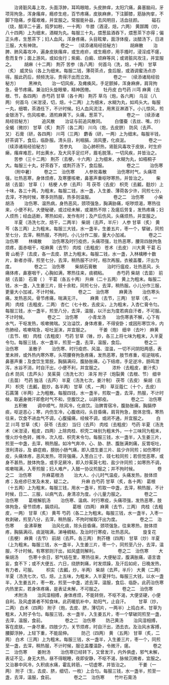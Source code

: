 <!-- { "loadSidebar": true } -->
　　治肾脏风毒上攻，头面浮肿，耳鸣眼暗，头皮肿痒，太阳穴痛，鼻塞脑闷，牙项背拘急，浑身瘙痒，瘾疹生疮，百节疼痛，皮肤麻痹，下注脚膝，筋脉拘挛，不脚下隐痛，步履艰难，并宜服之。常服能补益，去风明目，活血驻颜。
　　磁石（烧，醋淬二十遍，捣罗如粉，一十两） 牛膝（酒浸，焙，六两） 黄踯躅（炒，八十四两）上为细末，酒糊为丸。每服三十丸，煨葱盐酒吞下，煨葱茶下亦得；偏正头疼，生葱茶下；妇人血风，浑身疼痛，头目眩晕，面浮体瘦，淡醋汤下，日进三服，大有神效。
　　
　　卷之一　〔续添诸局经验秘方〕
　　胡麻散
　　治脾、肺风毒攻冲，遍身皮肤瘙痒，或生疮疥，或生瘾疹，用手搔时，浸淫成不瘥，愈而复作；面上游风，或如虫行；紫癜、白癜、顽麻等风；或肾脏风攻注，并宜服之。
　　胡麻（十二两） 荆芥 苦参（各八两） 何首乌（洗，焙，十两） 甘草（炙） 威灵仙（各上为细末。每服二钱，薄荷茶点，食后服，或酒调蜜汤点亦得。服此药后，频频洗浴，贵得汗出而立效。
　　
　　卷之一　〔续添诸局经验秘方〕
　　黑神丸
　　治一切风疾，及瘫痪风，手足颤掉，浑身麻痹，肩背拘急，骨节疼痛。兼治妇头旋眼晕，精神困倦。
　　牡丹皮 白芍药 川芎 麻黄（去根、节，各四两） 赤芍药 甘草（各十两） 荆芥 草乌（炮，各六两） 乌豆（八两） 何首乌（米泔浸，切，焙，十二两）上为细末，水糊为丸，如鸡头大。每服一丸，细嚼，茶酒任下，不计时候。妇人血风流注，用黑豆淋酒下。小儿惊风，煎金银汤下。伤风咳嗽，酒煎麻黄下。头痛，葱茶下。
　　
　　卷之一　〔续添诸局经验秘方〕
　　追风散
　　治证与前追风散同。
　　白僵蚕（去丝、嘴，炒） 全蝎（微炒） 甘草（炙） 荆芥（各二两） 川乌（炮，去皮脐） 防风（去芦、叉） 石膏（研，各四两） 川芎（三两） 麝香（研，一两）上为细末。每服半钱，好茶调下，食后，临卧服。清头目，利咽膈，消风壅，化痰涎。
　　
　　卷之一　〔续添诸局经验秘方〕
　　苦参丸
　　治心肺积热，肾脏风毒攻于皮肤，时生疥癞，瘙痒难忍，时出黄水，及大风手足烂坏，眉毛脱落，一切风疾，并皆治之。
　　苦参（三十二两） 荆芥（去梗，十六两）上为细末，水糊为丸，如梧桐子大。每服三十丸，好茶吞下，或荆芥汤下，食后服。
　　
　　卷之二
　　治伤寒
　　（附中暑）
　　卷之二　治伤寒
　　人参败毒散
　　治伤寒时气，头痛项强，壮热恶寒，身体烦疼，及寒壅咳嗽，鼻塞声重呕哕寒热，并皆治之。
　　柴胡（去苗） 甘草（ ） 桔梗 人参（去芦） 芎 茯苓（去皮） 枳壳（去瓤，麸炒）上十味，各三十两，为粗末，每服二钱，水一盏，入生姜、薄荷各少许，同煎七分，去滓，不拘时候，寒多则热服，热多则温服。
　　
　　卷之二　治伤寒
　　小柴胡汤
　　治伤寒、温热病，身热恶风，颈项强急，胸满胁痛，呕哕烦渴，寒热往来，小便不利，大便秘硬，或过经未解，或潮热不除；及瘥后劳复，发热疼痛；妇人烦热；经血适断，寒热如疟，发作有时；及产后伤风，头痛烦热，并宜服之。
　　半夏（汤洗七次，焙干，二两半） 柴胡（去芦，半斤） 人参 甘草（炙） 黄芩（各三两）上为粗末。每服三大钱，水一盏半，生姜五片，枣一个，擘破，同煎至七分，去滓，稍热服，不拘时。小儿分作二服，量大小加减。
　　
　　卷之二　治伤寒
　　林檎散
　　治伤寒及时行疫疠，头痛项强，壮热恶寒，腰背四肢拘急烦疼，面赤咽干，呕麻黄（去节） 肉桂（去粗皮） 苍术（去皮） 川大黄 干葛 石膏 山栀子（去皮，各一去皮、脐上为粗末。每服二钱，水一盏，入林檎糁十数片，新者亦得，煎至七分，去滓，稍热服不计时，相次再服。衣被盖覆，汗出为度。
　　
　　卷之二　治伤寒
　　柴胡石膏散
　　治时行瘟疫，壮热恶风，头痛体疼，鼻塞咽干，心胸如满，寒热往来，痰稠粘。
　　赤芍药 柴胡（去苗） 前胡（去苗） 石膏（ ） 干葛（各五十两） 升麻（二十五两） 黄上为粗末。每服二钱，水一盏，入生姜三片，豉十余粒，同煎七分，去滓，稍热服。小儿分作三服，更量大小加减，不计时候。
　　
　　卷之二　治伤寒
　　麻黄汤
　　治伤寒头痛，发热恶风，骨节疼痛，喘满无汗。
　　麻黄（去节，三两） 甘草（炙，一两） 肉桂（去粗皮，二两） 杏仁（七十枚，去皮尖，上为粗末，入杏仁膏令匀。每服三钱，水一盏半，煎至八分，去滓，温服，以汗出为度若病自汗者，不可服。不计时候。
　　
　　卷之二　治伤寒
　　小青龙汤
　　治伤寒表不解，心下有水气，干呕发热，咳嗽微喘。又治溢饮，身体疼重，不得安卧；或因形寒饮冷，内伤肺经，咳嗽喘急，呕吐涎沫，并宜服之。
　　干姜（炮） 细辛（去叶） 麻黄（去节、根） 肉桂（去粗皮） 芍药 甘草（锉，炒，各三上将七味为粗末，入半夏令匀。每服三钱，水一盏半，煎至一盏，去滓，温服，食后。
　　
　　卷之二　治伤寒
　　圣散子
　　治伤寒、时行疫疠、风温、湿温，一切不问阴阳两感，表里未辨，或外热内寒外寒，头项腰脊拘急疼痛，发热恶寒，肢节疼重，呕逆喘咳，鼻塞声重；及食饮生胃脘，胸膈满闷，腹胁胀痛，心下结痞，手足逆冷，肠鸣泄泻，水谷不消，时自汗出，小便不利，并宜服之。
　　浓朴（去粗皮，姜汁炙） 白术 防风（去芦头） 吴茱萸（汤洗七次） 泽泻 附子（炮裂黄（去根、节） 细辛（去苗） 芍药 独活（去芦） 半夏（汤洗七次，姜汁制） 茯苓（去皮） 柴胡（去芦） 枳壳（去瓤，麸炒，各半两） 甘草（炙，一两） 草豆蔻仁（十个，去皮） 石菖蒲（半两）上为粗散。每服四钱，水一盏半，煎取一盏，去滓，热服，不计时候，取遍身微汗即愈时气不和，空腹饮之，以辟邪疫。
　　
　　卷之二　治伤寒
　　五积散
　　调中顺气，除风冷，化痰饮。治脾胃宿冷，腹胁胀痛，胸膈停痰，呕逆恶心；寒，内伤生冷，心腹痞闷，头目昏痛，肩背拘急，肢体怠惰，寒热往来，饮食不进血气不调，心腹撮痛，经候不调，或闭不通，并宜服之。
　　白芷 川芎 甘草（炙） 茯苓（去皮） 当归（去芦） 肉桂（去粗皮） 芍药 半夏（汤洗术（米泔浸，粗皮，四两）上除肉桂、枳壳二味别为粗末外，一十三味同为粗末，慢火炒令色转，摊冷，次入桂、枳壳末令匀。每服三钱，水一盏半，入生姜三片，煎至一中盏，去滓，稍热服。如冷气奔冲，心、胁、脐、腹胀满刺痛，反胃呕吐，泄利清谷，及 癖症瘕，膀胱小肠气痛，即入煨生姜三片、盐少许同煎；如伤寒时疫，头痛体疼，恶风发热，项背强痛，入葱白三寸、豉七粒同煎；若但觉恶寒，或身不甚热，肢体拘急，或手足厥冷，即入炒茱萸七粒、盐少许同煎；如寒热不调，咳嗽喘满，入枣煎服；妇人难产，入醋一协议煎服之；并不拘时候。
　　
　　卷之二　治伤寒
　　升麻葛根汤
　　治大人、小儿时气温疫，头痛发热，肢体烦疼；及疮疹巳发及未发，疑二之。
　　升麻 白芍药 甘草（炙，各十两） 葛根（十五两）上为粗末，每服三钱，用水一盏半，煎取一中盏，去滓，稍热服，不计时候，日二、三服，以病气去，身清凉为度。小儿量力服之。
　　
　　卷之二　治伤寒
　　葛根解肌汤
　　治伤寒、温病、时行寒疫，头痛项强，发热恶寒，肢体拘急，骨节烦疼，膈烦闷。
　　葛根（四两） 麻黄（去节，三两） 肉桂（去粗皮，一两） 甘草（炙） 黄芩 芍药（各二上为粗末。每服三钱，水一盏半，入枣一枚剥破，煎至八分，去滓，稍热服，不拘时候取汗出为度。
　　
　　卷之二　治伤寒
　　金沸草散
　　治风化痰，除头目昏痛，颈项强急，往来寒热，肢体烦疼，胸膈满闷，痰涎喘满，涕唾稠粘，及治时行寒疫，壮热恶风。
　　旋复花（去梗） 麻黄（去节） 前胡（去芦，各三两） 荆芥穗（四两） 甘草（炒）半夏（上为粗末。每服三钱，水一盏半，入生姜三片，枣一个，同煎至八分，去滓，温服，不计时候。有寒邪则汗出，如风盛则解利。
　　
　　卷之二　治伤寒
　　大柴胡汤
　　伤寒十余日，邪气结在里，寒热往来，大便秘涩，腹满胀痛，语言谵妄，食不下；或不大便五、六日，绕脐刺痛，时发烦躁，及汗后如疟，日晚发热，有力者，可服。
　　枳实（去瓤，炒，半两） 柴胡（去芦，半斤） 大黄（二两） 半夏（汤洗七次，切，焙，上五味，为粗末，入半夏拌匀。每服三大钱，以水一盏半，入生姜五片，枣一枚，煎至一中盏，滤去滓，温服，食后、临卧。此药治伤寒内热里实，若身体疼痛，是表证未解，不可服之。
　　
　　卷之二　治伤寒
　　术附汤
　　治风湿相搏，身体疼烦，不能转侧，不呕不渴，大便坚硬，小便自利。及风虚甚者不知食味。此药暖肌补中，助阳气，止自汗。
　　甘草（炒，二两） 白术（四两） 附子（炮，去皮、脐，薄切片，一两半）上捣白术、甘草为粗末，入附子令匀。每服三钱，水一盏半，入生姜五片，枣一个擘破同煎至一盏，去滓，温服，食前。
　　
　　卷之二　治伤寒
　　防己黄汤
　　治风湿相搏，客在皮肤，一身尽重，四肢少力，关节烦疼，时自汗出，洒去衣。及治风水客搏，腰脚浮肿，上轻下重，不能屈伸。
　　防己（四两） 黄 （五两） 甘草（炙，二两） 白术（三两）上为粗末。每服三钱，水一盏半，入生姜三片，枣一个，同煎至一盏，去滓，稍热服，不计时候，服讫盖覆温卧，令微汗，瘥。
　　
　　卷之二　治伤寒
　　姜附汤
　　治伤寒已经转下，又曾发汗，内外俱虚，邪气未解，表证不见，身无大热，昼不得眠睡，夜即安静，不呕不渴，脉候沉微者，宜服之。又治暴中风冷，久积痰水痛，霍乱转筋，一切虚寒，并皆治之。
　　干姜（一两） 附子（生，去皮、脐，细切，一枚）上合匀。每服三钱，水一盏半，煎至一盏，去滓，温服，食前。
　　
　　卷之二　治伤寒
　　竹叶石膏汤
